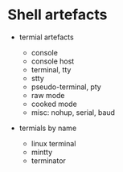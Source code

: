 # Shell artefacts


- termial artefacts
  - console
  - console host
  - terminal, tty
  - stty
  - pseudo-terminal, pty
  - raw mode
  - cooked mode
  - misc: nohup, serial, baud

- termials by name
  - linux terminal
  - mintty
  - terminator
